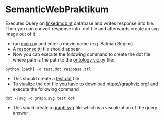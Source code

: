 # SemanticWebPraktikum

Executes Query on [linkedmdb.nt](linkedmdb.nt) database and writes response into file. 
Then you can convert response into .dot file and afterwards create an svg image out of it.

* run [main.py](python/main.py) and enter a movie name (e.g. Batman Begins)
* A [response.ttl](python/response.ttl) file should appear
* Now you can execute the following command to create the dot file where path is the path to the [ontology_viz.py](python/ontology-visualization/ontology_viz.py) file: 
```
python [path] -o test.dot response.ttl
```
* This should create a [test.dot](test.dot) file
* To viualize the dot file you have to download https://graphviz.org/ and execute the following command
```
dot -Tsvg -o graph.svg test.dot
```
* This sould create a [graph.svg](graph.svg) file which is a visualization of the query answer